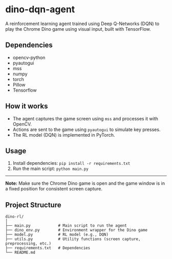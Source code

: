 # dino-dqn-agent

A reinforcement learning agent trained using Deep Q-Networks (DQN) to play the Chrome Dino game using visual input, built with TensorFlow.

## Dependencies
- opencv-python
- pyautogui
- mss
- numpy
- torch
- Pillow
- Tensorflow

## How it works
- The agent captures the game screen using `mss` and processes it with OpenCV.
- Actions are sent to the game using `pyautogui` to simulate key presses.
- The RL model (DQN) is implemented in PyTorch.

## Usage
1. Install dependencies: `pip install -r requirements.txt`
2. Run the main script: `python main.py`

---

**Note:** Make sure the Chrome Dino game is open and the game window is in a fixed position for consistent screen capture. 

## Project Structure
```
dino-rl/
│
├── main.py            # Main script to run the agent
├── dino_env.py        # Environment wrapper for the Dino game
├── model.py           # RL model (e.g., DQN)
├── utils.py           # Utility functions (screen capture, preprocessing, etc.)
├── requirements.txt   # Dependencies
└── README.md
``` 